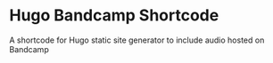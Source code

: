 # Hugo Bandcamp Shortcode

A shortcode for Hugo static site generator to include audio hosted on Bandcamp